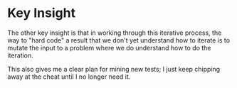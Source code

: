 # Key Insight

The other key insight is that in working through this iterative
process, the way to "hard code" a result that we don't yet
understand how to iterate is to mutate the input to a problem
where we do understand how to do the iteration.

This also gives me a clear plan for mining new tests; I just
keep chipping away at the cheat until I no longer need it.
